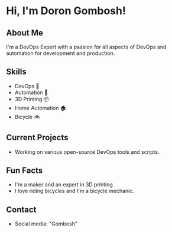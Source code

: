 # Hi, I'm Doron Gombosh!

## About Me
I'm a DevOps Expert with a passion for all aspects of DevOps and automation for development and production.

## Skills
- DevOps 🔭
- Automation 🤖
- 3D Printing 📦
- Home Automation 🏠
- Bicycle 🚲

## Current Projects
- Working on various open-source DevOps tools and scripts.

## Fun Facts
- I'm a maker and an expert in 3D printing.
- I love riding bicycles and I'm a bicycle mechanic.

## Contact
- Social media: "Gombosh"
